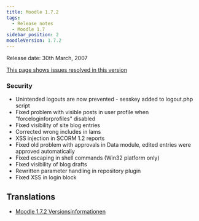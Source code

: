 ```yaml
---
title: Moodle 1.7.2
tags:
  - Release notes
  - Moodle 1.7
sidebar_position: 2
moodleVersion: 1.7.2
---
```

Release date: 30th March, 2007

[This page shows issues resolved in this version](http://tracker.moodle.org/secure/ReleaseNote.jspa?projectId=10011&styleName=Html&version=10174)

### Security

- Unintended logouts are now prevented - sesskey added to logout.php script
- Fixed problem with visible posts in user profile when "forceloginforprofiles" disabled
- Fixed visibility of site blog entries
- Corrected wrong includes in lams
- XSS injection in SCORM 1.2 reports
- Fixed old problem with approvals in Data module, edited entries were approved automatically
- Fixed escaping in shell commands (Win32 platform only)
- Fixed visibility of blog drafts
- Rewritten parameter handling in repository plugin
- Fixed XSS in login block

## Translations

- [Moodle 1.7.2 Versionsinformationen](https://docs.moodle.org/de/Moodle_1.7.2_Versionsinformationen)

